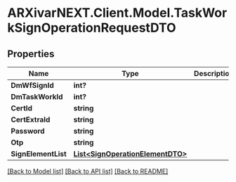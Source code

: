 # ARXivarNEXT.Client.Model.TaskWorkSignOperationRequestDTO
## Properties

Name | Type | Description | Notes
------------ | ------------- | ------------- | -------------
**DmWfSignId** | **int?** |  | [optional] 
**DmTaskWorkId** | **int?** |  | [optional] 
**CertId** | **string** |  | [optional] 
**CertExtraId** | **string** |  | [optional] 
**Password** | **string** |  | [optional] 
**Otp** | **string** |  | [optional] 
**SignElementList** | [**List&lt;SignOperationElementDTO&gt;**](SignOperationElementDTO.md) |  | [optional] 

[[Back to Model list]](../README.md#documentation-for-models) [[Back to API list]](../README.md#documentation-for-api-endpoints) [[Back to README]](../README.md)

